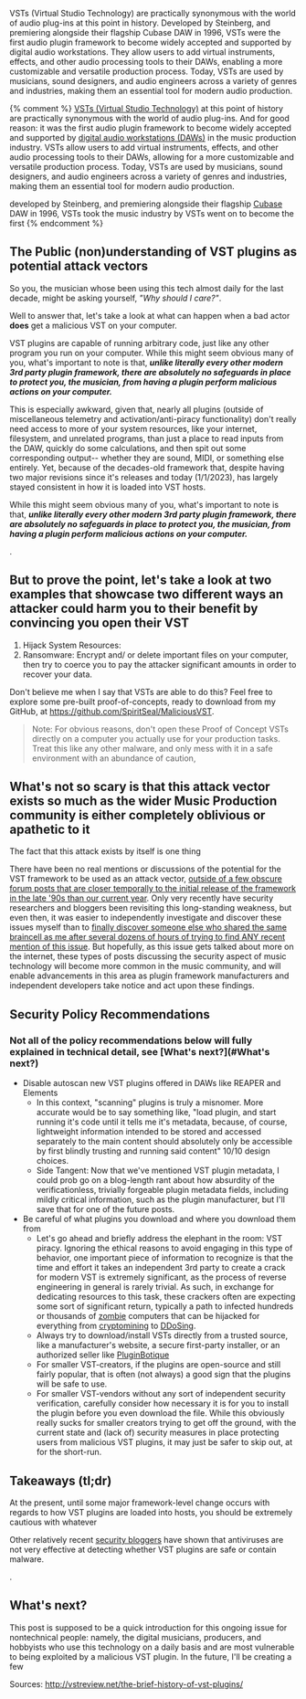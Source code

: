 
<!-- # VST Plugin Security- Why you, the Digital Musician, should care -->

VSTs (Virtual Studio Technology) are practically synonymous with the world of audio plug-ins at this point in history. Developed by Steinberg, and premiering alongside their flagship Cubase DAW in 1996, VSTs were the first audio plugin framework to become widely accepted and supported by digital audio workstations. They allow users to add virtual instruments, effects, and other audio processing tools to their DAWs, enabling a more customizable and versatile production process. Today, VSTs are used by musicians, sound designers, and audio engineers across a variety of genres and industries, making them an essential tool for modern audio production.




{% comment %} 
[VSTs (Virtual Studio Technology)]() at this point of history are practically synonymous with the world of audio plug-ins. And for good reason: it was the first audio plugin framework to become widely accepted and supported by [digital audio workstations (DAWs)]() in the music production industry. VSTs allow users to add virtual instruments, effects, and other audio processing tools to their DAWs, allowing for a more customizable and versatile production process. Today, VSTs are used by musicians, sound designers, and audio engineers across a variety of genres and industries, making them an essential tool for modern audio production.

developed by Steinberg, and premiering alongside their flagship [Cubase]() DAW in 1996, VSTs took the music industry by 
VSTs went on to become the first
{% endcomment %} 


## The Public (non)understanding of VST plugins as potential attack vectors

So you, the musician whose been using this tech almost daily for the last decade, might be asking yourself, *"Why should I care?"*.

Well to answer that, let's take a look at what can happen when a bad actor **does** get a malicious VST on your computer.


VST plugins are capable of running arbitrary code, just like any other program you run on your computer. While this might seem obvious many of you, what's important to note is that, ***unlike literally every other modern 3rd party plugin framework, there are absolutely no safeguards in place to protect you, the musician, from having a plugin perform malicious actions on your computer.*** 

This is especially awkward, given that, nearly all plugins (outside of miscellaneous telemetry and activation/anti-piracy functionality) don't really need access to more of your system resources, like your internet, filesystem, and unrelated programs, than just a place to read inputs from the DAW, quickly do some calculations, and then spit out some corresponding output-- whether they are sound, MIDI, or something else entirely. Yet, because of the decades-old framework that, despite having two major revisions since it's releases and today (1/1/2023), has largely stayed consistent in how it is loaded into VST hosts.

While this might seem obvious many of you, what's important to note is that, ***unlike literally every other modern 3rd party plugin framework, there are absolutely no safeguards in place to protect you, the musician, from having a plugin perform malicious actions on your computer.*** 

.


## But to prove the point, let's take a look at two examples that showcase two different ways an attacker could harm you to their benefit by convincing you open their VST

1. Hijack System Resources: 
2. Ransomware: Encrypt and/ or delete important files on your computer, then try to coerce you to pay the attacker significant amounts in order to recover your data.

Don't believe me when I say that VSTs are able to do this? Feel free to explore some pre-built proof-of-concepts, ready to download from my GitHub, at https://github.com/SpiritSeal/MaliciousVST.

> Note: For obvious reasons, don't open these Proof of Concept VSTs directly on a computer you actually use for your production tasks. Treat this like any other malware, and only mess with it in a safe environment with an abundance of caution,

## What's not so scary is that this attack vector exists so much as the wider Music Production community is either completely oblivious or apathetic to it

The fact that this attack exists by itself is one thing

There have been no real mentions or discussions of the potential for the VST framework to be used as an attack vector, [outside of a few obscure forum posts that are closer temporally to the initial release of the framework in the late '90s than our current year](). Only very recently have security researchers and bloggers been revisiting this long-standing weakness, but even then, it was easier to independently investigate and discover these issues myself than to [finally discover someone else who shared the same braincell as me after several dozens of hours of trying to find ANY recent mention of this issue](). But hopefully, as this issue gets talked about more on the internet, these types of posts discussing the security aspect of music technology will become more common in the music community, and will enable advancements in this area as plugin framework manufacturers and independent developers take notice and act upon these findings.


## Security Policy Recommendations

### Not all of the policy recommendations below will fully explained in technical detail, see [What's next?](#What's next?)

- Disable autoscan new VST plugins offered in DAWs like REAPER and Elements
	- In this context, "scanning" plugins is truly a misnomer. More accurate would be to say something like, "load plugin, and start running it's code until it tells me it's metadata, because, of course, lightweight information intended to be stored and accessed separately to the main content should absolutely only be accessible by first blindly trusting and running said content" 10/10 design choices. 
	- Side Tangent: Now that we've mentioned VST plugin metadata, I could prob go on a blog-length rant about how absurdity of the verificationless, trivially forgeable plugin metadata fields, including mildly critical information, such as the plugin manufacturer, but I'll save that for one of the future posts.
- Be careful of what plugins you download and where you download them from
	- Let's go ahead and briefly address the elephant in the room: VST piracy. Ignoring the ethical reasons to avoid engaging in this type of behavior, one important piece of information to recognize is that the time and effort it takes an independent 3rd party to create a crack for modern VST is extremely significant, as the process of reverse engineering in general is rarely trivial. As such, in exchange for dedicating resources to this task, these crackers often are expecting some sort of significant return, typically a path to infected hundreds or thousands of [zombie](https://en.wikipedia.org/wiki/Zombie_(computing)) computers that can be hijacked for everything from [cryptomining](https://en.wikipedia.org/wiki/Cryptojacking) to [DDoSing](https://en.wikipedia.org/wiki/Denial-of-service_attack).
	- Always try to download/install VSTs directly from a trusted source, like a manufacturer's website, a secure first-party installer, or an authorized seller like [PluginBotique](https://www.pluginboutique.com/)
	- For smaller VST-creators, if the plugins are open-source and still fairly popular, that is often (not always) a good sign that the plugins will be safe to use.
	- For smaller VST-vendors without any sort of independent security verification, carefully consider how necessary it is for you to install the plugin before you even download the file. While this obviously really sucks for smaller creators trying to get off the ground, with the current state and (lack of) security measures in place protecting users from malicious VST plugins, it may just be safer to skip out, at for the short-run.

## Takeaways (tl;dr)

At the present, until some major framework-level change occurs with regards to how VST plugins are loaded into hosts, you should be extremely cautious with whatever

Other relatively recent [security bloggers](https://blog.infosecnoodle.com/posts/vst-malware/) have shown that antiviruses are not very effective at detecting whether VST plugins are safe or contain malware. 

.
## What's next?

This post is supposed to be a quick introduction for this ongoing issue for nontechnical people: namely, the digital musicians, producers, and hobbyists who use this technology on a daily basis and are most vulnerable to being exploited by a malicious VST plugin. In the future, I'll be creating a few









Sources:
http://vstreview.net/the-brief-history-of-vst-plugins/
